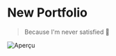 # New Portfolio
> Because I'm never satisfied 🧠

![Aperçu](https://image.noelshack.com/fichiers/2018/09/3/1519832554-capture-d-ecran-2018-02-28-a-16-42-19.png)

